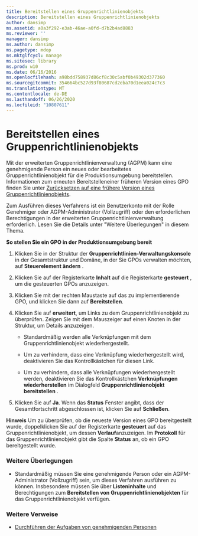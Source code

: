 ```yaml
---
title: Bereitstellen eines Gruppenrichtlinienobjekts
description: Bereitstellen eines Gruppenrichtlinienobjekts
author: dansimp
ms.assetid: a0a3f292-e3ab-46ae-a0fd-d7b2b4ad8883
ms.reviewer: ''
manager: dansimp
ms.author: dansimp
ms.pagetype: mdop
ms.mktglfcycl: manage
ms.sitesec: library
ms.prod: w10
ms.date: 06/16/2016
ms.openlocfilehash: a98bdd758937d86cf8c30c5abf0b49302d377360
ms.sourcegitcommit: 354664bc527d93f80687cd2eba70d1eea024c7c3
ms.translationtype: MT
ms.contentlocale: de-DE
ms.lasthandoff: 06/26/2020
ms.locfileid: "10807611"
---
```

# Bereitstellen eines Gruppenrichtlinienobjekts


Mit der erweiterten Gruppenrichtlinienverwaltung (AGPM) kann eine genehmigende Person ein neues oder bearbeitetes Gruppenrichtlinienobjekt für die Produktionsumgebung bereitstellen. Informationen zum erneuten Bereitstelleneiner früheren Version eines GPO finden Sie unter [Zurücksetzen auf eine frühere Version eines Gruppenrichtlinienobjekts](roll-back-to-a-previous-version-of-a-gpo.md).

Zum Ausführen dieses Verfahrens ist ein Benutzerkonto mit der Rolle Genehmiger oder AGPM-Administrator (Vollzugriff) oder den erforderlichen Berechtigungen in der erweiterten Gruppenrichtlinienverwaltung erforderlich. Lesen Sie die Details unter "Weitere Überlegungen" in diesem Thema.

**So stellen Sie ein GPO in der Produktionsumgebung bereit**

1.  Klicken Sie in der Struktur der **Gruppenrichtlinien-Verwaltungskonsole** in der Gesamtstruktur und Domäne, in der Sie GPOs verwalten möchten, auf **Steuerelement ändern** .

2.  Klicken Sie auf der Registerkarte **Inhalt** auf die Registerkarte **gesteuert** , um die gesteuerten GPOs anzuzeigen.

3.  Klicken Sie mit der rechten Maustaste auf das zu implementierende GPO, und klicken Sie dann auf **Bereitstellen**.

4.  Klicken Sie auf **erweitert**, um Links zu dem Gruppenrichtlinienobjekt zu überprüfen. Zeigen Sie mit dem Mauszeiger auf einen Knoten in der Struktur, um Details anzuzeigen.

    -   Standardmäßig werden alle Verknüpfungen mit dem Gruppenrichtlinienobjekt wiederhergestellt.

    -   Um zu verhindern, dass eine Verknüpfung wiederhergestellt wird, deaktivieren Sie das Kontrollkästchen für diesen Link.

    -   Um zu verhindern, dass alle Verknüpfungen wiederhergestellt werden, deaktivieren Sie das Kontrollkästchen **Verknüpfungen wiederherstellen** im Dialogfeld **Gruppenrichtlinienobjekt bereitstellen** .

5.  Klicken Sie auf **Ja**. Wenn das **Status** Fenster angibt, dass der Gesamtfortschritt abgeschlossen ist, klicken Sie auf **Schließen**.

**Hinweis**  Um zu überprüfen, ob die neueste Version eines GPO bereitgestellt wurde, doppelklicken Sie auf der Registerkarte **gesteuert** auf das Gruppenrichtlinienobjekt, um dessen **Verlauf**anzuzeigen. Im **Protokoll** für das Gruppenrichtlinienobjekt gibt die Spalte **Status** an, ob ein GPO bereitgestellt wurde.

 

### Weitere Überlegungen

-   Standardmäßig müssen Sie eine genehmigende Person oder ein AGPM-Administrator (Vollzugriff) sein, um dieses Verfahren ausführen zu können. Insbesondere müssen Sie über **Listeninhalte** und Berechtigungen zum **Bereitstellen von Gruppenrichtlinienobjekten** für das Gruppenrichtlinienobjekt verfügen.

### Weitere Verweise

-   [Durchführen der Aufgaben von genehmigenden Personen](performing-approver-tasks.md)

 

 






